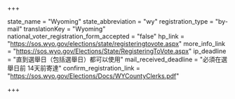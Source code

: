 +++

state_name = "Wyoming"
state_abbreviation = "wy"
registration_type = "by-mail"
translationKey = "Wyoming"
national_voter_registration_form_accepted = "false"
hp_link = "https://sos.wyo.gov/elections/state/registeringtovote.aspx"
more_info_link = "https://sos.wyo.gov/Elections/State/RegisteringToVote.aspx"
ip_deadline = "直到選舉日（包括選舉日）都可以使用"
mail_received_deadline = "必須在選舉日前 14天前寄達"
confirm_registration_link = "https://sos.wyo.gov/Elections/Docs/WYCountyClerks.pdf"

+++